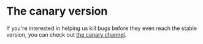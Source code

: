 
# The canary version

If you're interested in helping us kill bugs before they even reach the stable
version, you can check out [the canary
channel](../hacking/continuous-deployment.md#the-canary-channel).
